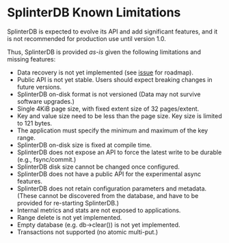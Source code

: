 # SplinterDB Known Limitations 

SplinterDB is expected to evolve its API and add significant features, and it is not recommended for production use until version 1.0.

Thus, SplinterDB is provided *as-is* given the following limitations and missing features:

* Data recovery is not yet implemented (see [issue](https://github.com/vmware/splinterdb/issues/236) for roadmap).
* Public API is not yet stable. Users should expect breaking changes in future versions.
* SplinterDB on-disk format is not versioned (Data may not survive software upgrades.)
* Single 4KiB page size, with fixed extent size of 32 pages/extent.
* Key and value size need to be less than the page size. Key size is limited to 121 bytes.
* The application must specify the minimum and maximum of the key range.
* SplinterDB on-disk size is fixed at compile time.
* SplinterDB does not expose an API to force the latest write to be durable (e.g., fsync/commit.)
* SplinterDB disk size cannot be changed once configured.
* SplinterDB does not have a public API for the experimental async features.
* SplinterDB does not retain configuration parameters and metadata. (These cannot
  be discovered from the database, and have to be provided for re-starting SplinterDB.)
* Internal metrics and stats are not exposed to applications.
* Range delete is not yet implemented.
* Empty database (e.g. db->clear()) is not yet implemented.
* Transactions not supported (no atomic multi-put.)
